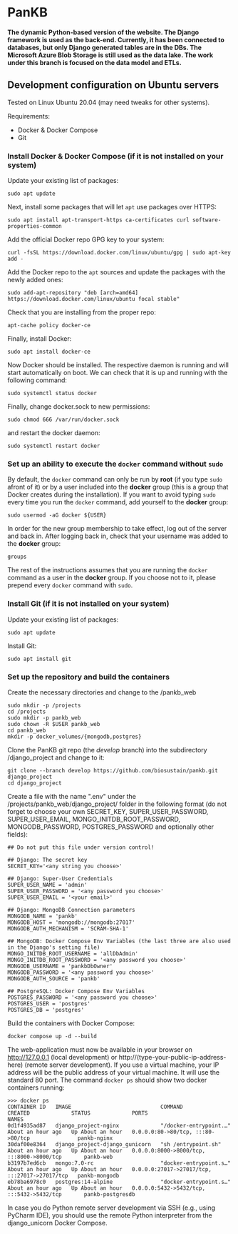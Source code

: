 # PanKB
<b>The dynamic Python-based version of the website. The Django framework is used as the back-end. Currently, it has been connected to databases, but only Django generated tables are in the DBs. The Microsoft Azure Blob Storage is still used as the data lake. The work under this branch is focused on the data model and ETLs.</b>

## Development configuration on Ubuntu servers
Tested on Linux Ubuntu 20.04 (may need tweaks for other systems).

Requirements: 
- Docker & Docker Compose
- Git

### Install Docker & Docker Compose (if it is not installed on your system)
Update your existing list of packages:
```
sudo apt update
```
Next, install some packages that will let `apt` use packages over HTTPS:
```
sudo apt install apt-transport-https ca-certificates curl software-properties-common
```
Add the official Docker repo GPG key to your system:
```
curl -fsSL https://download.docker.com/linux/ubuntu/gpg | sudo apt-key add -
```
Add the Docker repo to the `apt` sources and update the packages with the newly added ones:
```
sudo add-apt-repository "deb [arch=amd64] https://download.docker.com/linux/ubuntu focal stable"
```
Check that you are installing from the proper repo:
```
apt-cache policy docker-ce
```
Finally, install Docker:
```
sudo apt install docker-ce
```
Now Docker should be installed. The respective daemon is running and will start automatically on boot. We can check that it is up and running with the following command:
```
sudo systemctl status docker
```
Finally, change docker.sock to new permissions:
```
sudo chmod 666 /var/run/docker.sock
```
and restart the docker daemon:
```
sudo systemctl restart docker
```
### Set up an ability to execute the `docker` command without `sudo`
By default, the `docker` command can only be run by <b>root</b> (if you type `sudo` afront of it) or by a user included into the <b>docker</b> group (this is a group that Docker creates during the installation). If you want to avoid typing `sudo` every time you run the `docker` command, add yourself to the <b>docker</b> group:
```
sudo usermod -aG docker ${USER}
```
In order for the new group membership to take effect, log out of the server and back in. After logging back in, check that your username was added to the <b>docker</b> group:
```
groups
```
The rest of the instructions assumes that you are running the `docker` command as a user in the <b>docker</b> group. If you choose not to it, please prepend every `docker` command with `sudo`.

### Install Git (if it is not installed on your system)
Update your existing list of packages:
```
sudo apt update
```
Install Git:
```
sudo apt install git
```

### Set up the repository and build the containers
Create the necessary directories and change to the /pankb_web
```
sudo mkdir -p /projects
cd /projects
sudo mkdir -p pankb_web
sudo chown -R $USER pankb_web
cd pankb_web 
mkdir -p docker_volumes/{mongodb,postgres}
```
Clone the PanKB git repo (the <i>develop</i> branch) into the subdirectory /django_project and change to it:
```
git clone --branch develop https://github.com/biosustain/pankb.git django_project
cd django_project
```
Create a file with the name ".env" under the /projects/pankb_web/django_project/ folder in the following format (do not forget to choose your own SECRET_KEY, SUPER_USER_PASSWORD, SUPER_USER_EMAIL, MONGO_INITDB_ROOT_PASSWORD, MONGODB_PASSWORD, POSTGRES_PASSWORD and optionally other fields):
```
## Do not put this file under version control!

## Django: The secret key
SECRET_KEY='<any string you choose>'

## Django: Super-User Credentials
SUPER_USER_NAME = 'admin'
SUPER_USER_PASSWORD = '<any password you choose>'
SUPER_USER_EMAIL = '<your email>'

## Django: MongoDB Connection parameters
MONGODB_NAME = 'pankb'
MONGODB_HOST = 'mongodb://mongodb:27017'
MONGODB_AUTH_MECHANISM = 'SCRAM-SHA-1'

## MongoDB: Docker Compose Env Variables (the last three are also used in the Django's setting file)
MONGO_INITDB_ROOT_USERNAME = 'allDbAdmin'
MONGO_INITDB_ROOT_PASSWORD = '<any password you choose>'
MONGODB_USERNAME = 'pankbDbOwner'
MONGODB_PASSWORD = '<any password you choose>'
MONGODB_AUTH_SOURCE = 'pankb'

## PostgreSQL: Docker Compose Env Variables
POSTGRES_PASSWORD = '<any password you choose>'
POSTGRES_USER = 'postgres'
POSTGRES_DB = 'postgres'
```
Build the containers with Docker Compose:
```
docker compose up -d --build
```
The web-application must now be available in your browser on http://127.0.0.1 (local development) or http://(type-your-public-ip-address-here) (remote server development). If you use a virtual machine, your IP address will be the public address of your virtual machine. It will use the standard 80 port. The command `docker ps` should show two docker containers running:
```
>>> docker ps
CONTAINER ID   IMAGE                            COMMAND                  CREATED             STATUS             PORTS                                           NAMES
0d1f4935ad87   django_project-nginx             "/docker-entrypoint.…"   About an hour ago   Up About an hour   0.0.0.0:80->80/tcp, :::80->80/tcp               pankb-nginx
30daf00e8364   django_project-django_gunicorn   "sh /entrypoint.sh"      About an hour ago   Up About an hour   0.0.0.0:8000->8000/tcp, :::8000->8000/tcp       pankb-web
b3197b7ed6cb   mongo:7.0-rc                     "docker-entrypoint.s…"   About an hour ago   Up About an hour   0.0.0.0:27017->27017/tcp, :::27017->27017/tcp   pankb-mongodb
eb78ba6978c0   postgres:14-alpine               "docker-entrypoint.s…"   About an hour ago   Up About an hour   0.0.0.0:5432->5432/tcp, :::5432->5432/tcp       pankb-postgresdb
```
In case you do Python remote server development via SSH (e.g., using PyCharm IDE), you should use the remote Python interpreter from the django_unicorn Docker Compose.